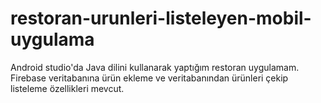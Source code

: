 # restoran-urunleri-listeleyen-mobil-uygulama
Android studio'da Java dilini kullanarak yaptığım restoran uygulamam. Firebase veritabanına ürün ekleme ve veritabanından ürünleri çekip listeleme özellikleri mevcut.
